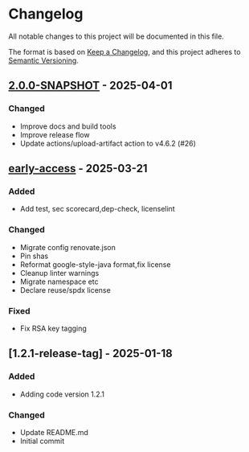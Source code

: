 # Changelog

All notable changes to this project will be documented in this file.

The format is based on [Keep a Changelog](https://keepachangelog.com/en/1.0.0/),
and this project adheres to [Semantic Versioning](https://semver.org/spec/v2.0.0.html).

## [2.0.0-SNAPSHOT] - 2025-04-01

### Changed

- Improve docs and build tools
- Improve release flow
- Update actions/upload-artifact action to v4.6.2 (#26)

## [early-access] - 2025-03-21

### Added

- Add test, sec scorecard,dep-check, licenselint

### Changed

- Migrate config renovate.json
- Pin shas
- Reformat google-style-java format,fix license
- Cleanup linter warnings
- Migrate namespace etc
- Declare reuse/spdx license

### Fixed

- Fix RSA key tagging


## [1.2.1-release-tag] - 2025-01-18

### Added

- Adding code version 1.2.1

### Changed

- Update README.md
- Initial commit

[2.0.0-SNAPSHOT]: https://github.com/diggsweden/cose-lib/compare/early-access..v2.0.0-SNAPSHOT
[early-access]: https://github.com/diggsweden/cose-lib/compare/1.2.1-release-tag..early-access

<!-- generated by git-cliff -->
